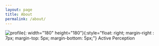 ```yaml
---
layout: page
title: About
permalink: /about/
---
```

![profile](/assets/img/image.png){: width="180" height="180"}{:style="float: right; margin-right : 7px; margin-top: 5px; margin-bottom: 5px;"}
Active Perception

[jekyll-organization]: https://github.com/jekyll
